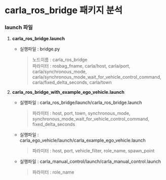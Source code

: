 # carla_ros_bridge 패키지 분석

### **launch 파일**
1. **carla_ros_bridge.launch**
    * 실행파일 : bridge.py  
        > 노드이름 : carla_ros_bridge  
        > 파라미터 : rosbag_fname, carla/host, carla/port, carla/synchronous_mode, carla/synchronous_mode_wait_for_vehicle_control_command, carla/fixed_delta_seconds, carla/town

2. **carla_ros_bridge_with_example_ego_vehicle.launch**
   * 실행파일 : carla_ros_bridge/launch/carla_ros_bridge.launch
        > 파라미터 : host, port, town, synchronous_mode, synchronous_mode_wait_for_vehicle_control_command, fixed_delta_seconds

   * 실행파일 : carla_ego_vehicle/launch/carla_example_ego_vehicle.launch
        > 파라미터 : host, port, vehicle_filter, role_name, spawn_point

   * 실행파일 : carla_manual_control/launch/carla_manual_control.launch
        > 파라미터 : role_name